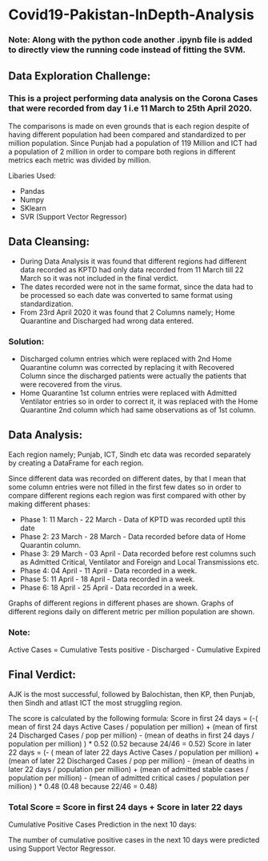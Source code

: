 # Covid19-Pakistan-InDepth-Analysis

### Note: Along with the python code another .ipynb file is added to directly view the running code instead of fitting the SVM. 

## Data Exploration Challenge:

### This is a project performing data analysis on the Corona Cases that were recorded from day 1 i.e 11 March to 25th April 2020.

The comparisons is made on even grounds that is each region despite of having different population had been compared and standardized to per million population. Since Punjab had a population of 119 Million and ICT had a population of 2 million in order to compare both regions in different metrics each metric was divided by million.

Libaries Used:

* Pandas
* Numpy
* SKlearn
* SVR (Support Vector Regressor)

## Data Cleansing:

* During Data Analysis it was found that different regions had different data recorded as KPTD had only data recorded from 11 March till 22 March so it was not included in the final verdict.
* The dates recorded were not in the same format, since the data had to be processed so each date was converted to same format using standardization.
* From 23rd April 2020 it was found that 2 Columns namely; Home Quarantine and Discharged had wrong data entered.

### Solution:
* Discharged column entries which were replaced with 2nd Home Quarantine column was corrected by replacing it with Recovered Column since the discharged patients were actually the patients that were recovered from the virus.
* Home Quarantine 1st column entries were replaced with Admitted Ventilator entries so in order to correct it, it was replaced with the Home Quarantine 2nd column which had same observations as of 1st column.


## Data Analysis:
Each region namely; Punjab, ICT, Sindh etc data was recorded separately by creating a DataFrame for each region.

Since different data was recorded on different dates, by that I mean that some column entries were not filled in the first few dates so in order to compare different regions each region was first compared with other by making different phases:

* Phase 1: 11 March - 22 March - Data of KPTD was recorded uptil this date
* Phase 2: 23 March - 28 March - Data recorded before data of Home Quarantin column.
* Phase 3: 29 March - 03 April - Data recorded before rest columns such as Admitted Critical, Ventilator and Foreign and Local Transmissions etc.
* Phase 4: 04 April - 11 April - Data recorded in a week.
* Phase 5: 11 April - 18 April - Data recorded in a week.
* Phase 6: 18 April - 25 April - Data recorded in a week.

Graphs of different regions in different phases are shown.
Graphs of different regions daily on different metric per million population are shown.

### Note:
Active Cases = Cumulative Tests positive - Discharged - Cumulative Expired

## Final Verdict:
AJK is the most successful, followed by Balochistan, then KP, then Punjab, then Sindh and atlast ICT the most struggling region.

The score is calculated by the following formula:
Score in first 24 days = (-( mean of first 24 days Active Cases / population per million) + (mean of first 24 Discharged Cases / pop per million) - (mean of deaths in first 24 days / population per million) ) * 0.52 (0.52 because 24/46 = 0.52)
Score in later 22 days = (- ( mean of later 22 days Active Cases / population per million) + (mean of later 22 Discharged Cases / pop per million) - (mean of deaths in later 22 days / population per million) + (mean of admitted stable cases / population per million) - (mean of admitted critical cases / population per million) ) * 0.48 (0.48 because 22/46 = 0.48)

### Total Score = Score in first 24 days + Score in later 22 days


 Cumulative Positive Cases Prediction in the next 10 days:

 The number of cumulative positive cases in the next 10 days were predicted using Support Vector Regressor.



